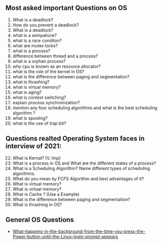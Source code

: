 ## Most asked important Questions on OS

1. What is a deadlock?
2. How do you prevent a deadlock?
3. What is a deadlock?
4. what is a sempahore?
5. what is a race conditon?
6. what are mutex locks?
7. what is a process?
8. difference between thread and a process?
9. what is a orphan process?
10. why cpu is known as an resource allocator?
11. what is the role of the kernel in OS?
12. what is the difference between paging and segmentation?
13. what is thrashing?
14. what is virtual memory?
15. what is aging?
16. what is context switching?
17. explain process synchroinzation?
18. mention any four scheduling algorithms and what is the best scheduling algorithm ?
19. what is spooling?
20. what is the use of trap bit?
  ## Questions realted Operating System faces in interview of 2021:
22. What is Kernal? (V. Imp)
23. What is a process in OS and What are the different states of a process?
24. What is a Scheduling Algorithm? Name different types of scheduling algorithms.
25. What do you mean by FCFS Algorithm and best advantages of it?
26. What is virtual memory?
27. What is virtual memory?
28. What is Cache ? (Use a Example)
29. What is the difference between paging and segmentation?
30. What is thrashing in OS?


## General OS Questions
- [What-happens-in-the-background-from-the-time-you-press-the-Power-button-until-the-Linux-login-prompt-appears](https://leetcode.com/discuss/interview-question/operating-system/124638/what-happens-in-the-background-from-the-time-you-press-the-Power-button-until-the-Linux-login-prompt-appears)


